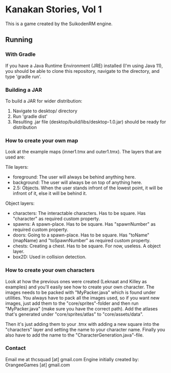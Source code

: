 Kanakan Stories, Vol 1
==========

This is a game created by the SuikodenRM engine.

## Running

### With Gradle 
If you have a Java Runtime Environment (JRE) installed (I'm using Java 11), you should be able to clone this repository, navigate to the directory, and type 'gradle run'.

### Building a JAR
To build a JAR for wider distribution:
1. Navigate to desktop/ directory
2. Run 'gradle dist'
3. Resulting .jar file (desktop/build/libs/desktop-1.0.jar) should be ready for distribution

### How to create your own map

Look at the example maps (inner1.tmx and outer1.tmx). The layers that are used are:

Tile layers:
- foreground: The user will always be behind anything here.
- background: The user will always be on top of anything here.
- 2.5: Objects. When the user stands infront of the lowest point, it will be infront of it, else it will be behind it.

Object layers:
- characters: The interactable characters. Has to be square. Has "character" as required custom property.
- spawns: A spawn-place. Has to be square. Has "spawnNumber" as required custom property.
- doors: Going to a spawn-place. Has to be square. Has "toName" (mapName) and "toSpawnNumber" as required custom property.
- chests: Creating a chest. Has to be square. For now, useless. A object layer.
- box2D: Used in collision detection.

### How to create your own characters

Look at how the previous ones were created (Leknaat and Killey as examples) and you'll easily see how to create your own character. The images needs to be packed with "MyPacker.java" which is found under utilities. You always have to pack all the images used, so if you want new images, just add them to the "core/sprites"-folder and then run "MyPacker.java" (make sure you have the correct path). Add the atlases that's generated under "core/sprites/atlas" to "core/assets/data".

Then it's just adding them to your .tmx with adding a new square into the "characters" layer and setting the name to your character name. Finally you also have to add the name to the "CharacterGeneration.java"-file.

### Contact

Email me at thcsquad [at] gmail.com
Engine initially created by: OrangeeGames [at] gmail.com



